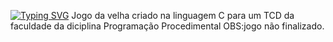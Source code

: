 [![Typing SVG](https://readme-typing-svg.herokuapp.com/?color=bc121c&size=45&center=true&vCenter=true&width=1000&lines=Jogo+da+Velha+\(TCD\)+)](https://git.io/typing-svg)
                           Jogo da velha criado na linguagem C para um TCD da faculdade da diciplina Programação Procedimental OBS:jogo não finalizado.
